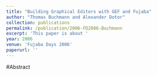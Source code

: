 ```yaml
---
title: "Building Graphical Editors with GEF and Fujaba"
author: "Thomas Buchmann and Alexander Dotor"
collection: publications
permalink: /publication/2006-FD2006-Buchmann
excerpt: 'This paper is about '
year: 2006
venue: 'Fujaba Days 2006'
paperurl: ''
---
```


#Abstract
